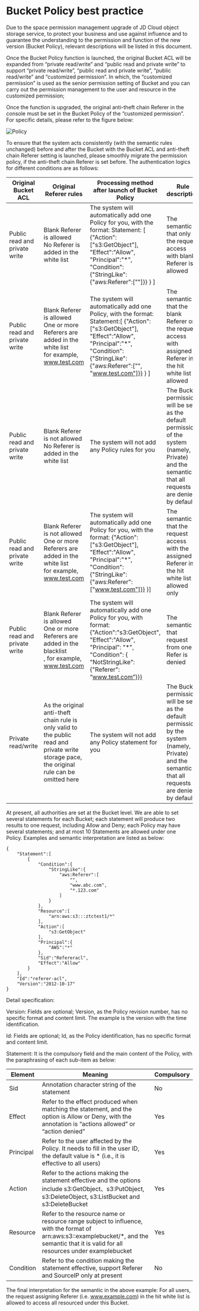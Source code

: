 # Bucket Policy best practice

Due to the space permission management upgrade of JD Cloud object storage service, to protect your business and use against influence and to guarantee the understanding to the permission and function of the new version (Bucket Policy), relevant descriptions will be listed in this document.

Once the Bucket Policy function is launched, the original Bucket ACL will be expanded from “private read/write” and “public read and private write” to support “private read/write”, “public read and private write”, “public read/write” and “customized permission”. In which, the “customized permission” is used as the senior permission setting of Bucket and you can carry out the permission management to the user and resource in the customized permission;

Once the function is upgraded, the original anti-theft chain Referer in the console must be set in the Bucket Policy of the “customized permission”. For specific details, please refer to the figure below:

![Policy](https://github.com/jdcloudcom/cn/blob/edit/image/Object-Storage-Service/OSS-074.png)

To ensure that the system acts consistently (with the semantic rules unchanged) before and after the Bucket with the Bucket ACL and anti-theft chain Referer setting is launched, please smoothly migrate the permission policy, if the anti-theft chain Referer is set before. The authentication logics for different conditions are as follows:

|Original Bucket ACL|Original Referer rules| Processing method after launch of Bucket Policy|Rule description|
|-|-|-|-|
|Public read and private write|Blank Referer is allowed<br>No Referer is added in the white list|The system will automatically add one Policy for you, with the format: Statement: [ {"Action":["s3:GetObject"], "Effect":"Allow", "Principal":"*", "Condition":{"StringLike":{"aws:Referer":[""]}} } ]|The semantic is that only the request access with blank Referer is allowed|
|Public read and private write|Blank Referer is allowed<br> One or more Referers are added in the white list<br>for example, www.test.com|The system will automatically add one Policy, with the format: Statement:[ {"Action":["s3:GetObject"], "Effect":"Allow", "Principal":"*", "Condition":{"StringLike":{"aws:Referer":["", "www.test.com"]}} } ]|The semantic is that the blank Referer or the request access with assigned Referer in the hit white list is allowed|
|Public read and private write|Blank Referer is not allowed<br>No Referer is added in the white list|The system will not add any Policy rules for you|The Bucket permission will be set as the default permission of the system (namely, Private) and the semantic is that all requests are denied by default|
|Public read and private write|Blank Referer is not allowed <br>One or more Referers are added in the white list<br>for example, www.test.com|The system will automatically add one Policy for you, with the format: {"Action":["s3:GetObject"], "Effect":"Allow", "Principal":"*", "Condition":{"StringLike":{"aws:Referer":["www.test.com"]}} }]|The semantic is that the request access with the assigned Referer in the hit white list is allowed only|
|Public read and private write|Blank Referer is allowed<br>One or more Referers are added in the blacklist<br>, for example, www.test.com|The system will automatically add one Policy for you, with format: {"Action":"s3:GetObject", "Effect":"Allow", "Principal": "*", "Condition": { "NotStringLike": {"Referer": “www.test.com”}}}|The semantic is that request from one Refer is denied|
|Private read/write|As the original anti-theft chain rule is only valid to the public read and private write storage pace, the original rule can be omitted here|The system will not add any Policy statement for you|The Bucket permission will be set as the default permission by the system (namely, Private) and the semantic is that all requests are denied by default|

At present, all authorities are set at the Bucket level. We are able to set several statements for each Bucket; each statement will produce two results to one request, including Allow and Deny; each Policy may have several statements; and at most 10 Statements are allowed under one Policy. Examples and semantic interpretation are listed as below:
```
{
    "Statement":[
        {
            "Condition":{
                "StringLike":{
                    "aws:Referer":[
                        "",
                        "www.abc.com",
                        "*.123.com"
                    ]
                }
            },
            "Resource":[
                "arn:aws:s3:::ztctest1/*"
            ],
            "Action":[
                "s3:GetObject"
            ],
            "Principal":{
                "AWS":"*"
            },
            "Sid":"Refereracl",
            "Effect":"Allow"
        }
    ],
    "Id":"referer-acl",
    "Version":"2012-10-17"
}
```

Detail specification:

Version: Fields are optional; Version, as the Policy revision number, has no specific format and content limit. The example is the version with the time identification.

Id: Fields are optional; Id, as the Policy identification, has no specific format and content limit.

Statement: It is the compulsory field and the main content of the Policy, with the paraphrasing of each sub-item as below:

|Element|Meaning|Compulsory|
|-|-|-|
|Sid|Annotation character string of the statement|No|
|Effect|Refer to the effect produced when matching the statement, and the option is Allow or Deny, with the annotation is “actions allowed” or “action denied”|Yes|
|Principal|Refer to the user affected by the Policy. It needs to fill in the user ID, the default value is * (i.e., it is effective to all users)|Yes|
|Action|Refer to the actions making the statement effective and the options include s3:GetObject、s3:PutObject, s3:DeleteObject, s3:ListBucket and s3:DeleteBucket|Yes|
|Resource|Refer to the resource name or resource range subject to influence, with the format of arn:aws:s3::examplebucket/*, and the semantic that it is valid for all resources under examplebucket|Yes|
|Condition|Refer to the condition making the statement effective, support Referer and SourceIP only at present|No|

The final interpretation for the semantic in the above example: For all users, the request assigning Referer (i.e. www.example.com) in the hit white list is allowed to access all resourced under this Bucket.
